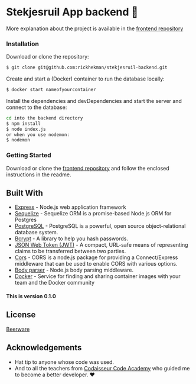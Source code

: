 # Stekjesruil App backend :seedling:

More explanation about the project is available in the [frontend repository](https://github.com/rickhekman/stekjesruil-frontend)

### Installation

Download or clone the repository:
```sh
$ git clone git@github.com:rickhekman/stekjesruil-backend.git
```

Create and start a (Docker) container to run the database locally: 
```sh
$ docker start nameofyourcontainer
```

Install the dependencies and devDependencies and start the server and connect to the database:
```sh
cd into the backend directory
$ npm install
$ node index.js
or when you use nodemon:
$ nodemon
```

### Getting Started
Download or clone the [frontend repository](https://github.com/rickhekman/stekjesruil-frontend) and follow the enclosed instructions in the readme.

## Built With

* [Express](https://expressjs.com/) - Node.js web application framework
* [Sequelize](https://sequelize.org/) - Sequelize ORM is a promise-based Node.js ORM for Postgres
* [PostgreSQL](https://www.postgresql.org/) - PostgreSQL is a powerful, open source object-relational database system.
* [Bcrypt](https://www.npmjs.com/package/bcrypt) - A library to help you hash passwords.
* [JSON Web Token (JWT)](https://tools.ietf.org/html/rfc7519) - A compact, URL-safe means of representing
   claims to be transferred between two parties.
* [Cors](https://www.npmjs.com/package/cors) - CORS is a node.js package for providing a Connect/Express middleware that can be used to enable CORS with various options.
* [Body parser](https://www.npmjs.com/package/body-parser) - Node.js body parsing middleware.
* [Docker](https://www.docker.com/) - Service for finding and sharing container images with your team and the Docker community

#### This is version 0.1.0  

License
----
[Beerware](https://en.wikipedia.org/wiki/Beerware)

## Acknowledgements

* Hat tip to anyone whose code was used.
* And to all the teachers from [Codaisseur Code Academy](https://codaisseur.com/) who guided me to become a better developer. :heart: